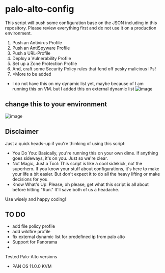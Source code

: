 # palo-alto-config
This script will push some configuration base on the JSON including in this repository. Please review everything first
and do not use it on a production environment.

1. Push an Antivirus Profile
2. Push an AntiSpyware Profile
3. Push a URL-Profile
4. Deploy a Vulnerability Profile
5. Set up a Zone Protection Profile
6. And, craft some Security Policy rules that fend off pesky malicious IPs!
7. *More to be added

- I do not have this on my dynamic list yet, maybe because of I am running this on VM. but I added this on external dynamic list
![image](https://github.com/romarroca/palo-alto-config/assets/87074019/972a11f9-38d6-4ea2-9926-bc6c9415c913)

## change this to your environment
![image](https://github.com/romarroca/palo-alto-config/assets/87074019/6e48c684-89dd-4348-8a33-f428e3a117df)
 
## Disclaimer
Just a quick heads-up if you're thinking of using this script:

- You Do You: Basically, you're running this on your own dime. If anything goes sideways, it's on you. Just so we're clear.
- Not Magic, Just a Tool: This script is like a cool sidekick, not the superhero. If you know your stuff about configurations, it's here to make your life a bit easier. But don't expect it to do all the heavy lifting or make decisions for you.
- Know What's Up: Please, oh please, get what this script is all about before hitting "Run." It'll save both of us a headache.

Use wisely and happy coding! 

## TO DO
- add file policy profile
- add wildfire profile
- fix external dynamic list for predefined ip from palo alto
- Support for Panorama
- 

Tested Palo-Alto versions
- PAN OS 11.0.0 KVM

